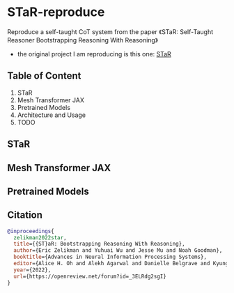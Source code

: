 # STaR-reproduce
Reproduce a self-taught CoT system from the paper 《STaR: Self-Taught Reasoner Bootstrapping Reasoning With Reasoning》

- the original project I am reproducing is this one: [STaR](https://github.com/ezelikman/STaR.git)

## Table of Content
1. STaR
2. Mesh Transformer JAX
3. Pretrained Models
4. Architecture and Usage
5. TODO
   

## STaR



## Mesh Transformer JAX



## Pretrained Models






## Citation
```bibtex
@inproceedings{
  zelikman2022star,
  title={{ST}aR: Bootstrapping Reasoning With Reasoning},
  author={Eric Zelikman and Yuhuai Wu and Jesse Mu and Noah Goodman},
  booktitle={Advances in Neural Information Processing Systems},
  editor={Alice H. Oh and Alekh Agarwal and Danielle Belgrave and Kyunghyun Cho},
  year={2022},
  url={https://openreview.net/forum?id=_3ELRdg2sgI}
}
```
